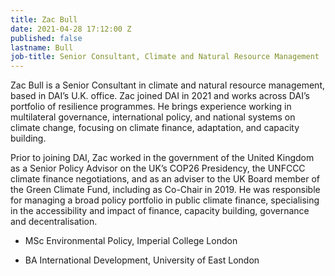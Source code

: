 ```yaml
---
title: Zac Bull
date: 2021-04-28 17:12:00 Z
published: false
lastname: Bull
job-title: Senior Consultant, Climate and Natural Resource Management
---
```


Zac Bull is a Senior Consultant in climate and natural resource management, based in DAI’s U.K. office. Zac joined DAI in 2021 and works across DAI’s portfolio of resilience programmes. He brings experience working in multilateral governance, international policy, and national systems on climate change, focusing on climate finance, adaptation, and capacity building.

Prior to joining DAI, Zac worked in the government of the United Kingdom as a Senior Policy Advisor on the UK’s COP26 Presidency, the UNFCCC climate finance negotiations, and as an adviser to the UK Board member of the Green Climate Fund, including as Co-Chair in 2019. He was responsible for managing a broad policy portfolio in public climate finance, specialising in the accessibility and impact of finance, capacity building, governance and decentralisation.

* MSc Environmental Policy, Imperial College London

* BA International Development, University of East London